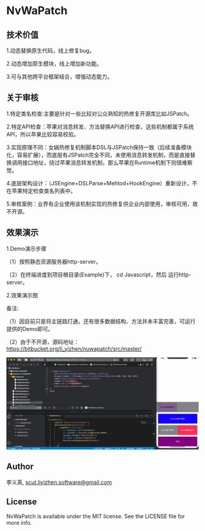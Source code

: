 # NvWaPatch   
 
##  技术价值  

1.动态替换原生代码，线上修复bug。  

2.动态增加原生模块，线上增加新功能。  

3.可与其他跨平台框架结合，增强动态能力。   

## 关于审核   

1.特定类名检查:主要是针对一些比较对公众熟知的热修复开源库比如JSPatch。   

2.特定API检查：苹果对消息转发、方法替换API进行检查，这些机制都属于系统API，所以苹果比较容易校验。 

3.实现原理不同：女娲热修复机制脚本DSL与JSPatch保持一致（后续准备模块化，容易扩展），而底层有JSPatch完全不同，未使用消息转发机制，而是直接替换调用接口地址，绕过苹果消息转发机制，那么苹果在Runtime机制下则很难察觉。   

4.底层架构设计：（JSEngine+DSLParse+Mehtod+HookEngine）重新设计，不在苹果特定检查类名列表中。  

5.审核案例：业界有企业使用该机制实现的热修复供企业内部使用，审核可用，故不开源。    

## 效果演示    

1.Demo演示步骤     

（1）按照静态资源服务器http-server。  

（2）在终端进度到项目根目录(Example)下， cd Javascript，然后 运行http-server。  

2.效果演示图  

备注:  

（1）因目前只是将主链路打通，还有很多数据结构、方法并未丰富完善，可运行提供的Demo即可。  

（2）由于不开源，源码地址：https://bitbucket.org/li_yizhen/nuwapatch/src/master/    

![NVWaPatch](./GitResources/NvWaPatch.gif)

## Author  

李义真, scut.liyizhen.software@gmail.com  

## License  

NvWaPatch is available under the MIT license. See the LICENSE file for more info.  
